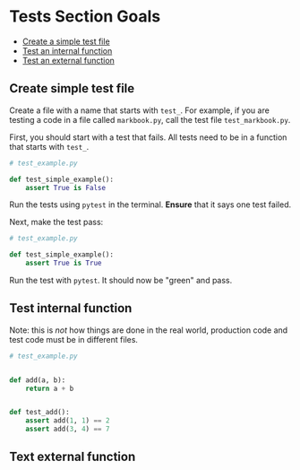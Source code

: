 # Tests Section Goals

- [Create a simple test file](#create-simple-test-file)
- [Test an internal function](#test-internal-function)
- [Test an external function](#test-external-function)


## Create simple test file
Create a file with a name that starts with `test_`. For example, if you are testing a code in a file called `markbook.py`, call the test file `test_markbook.py`.

First, you should start with a test that fails. All tests need to be in a function that starts with `test_`.
```python
# test_example.py

def test_simple_example():
    assert True is False
```

Run the tests using `pytest` in the terminal. **Ensure** that it says one test failed.

Next, make the test pass:
```python
# test_example.py

def test_simple_example():
    assert True is True
```

Run the test with `pytest`. It should now be "green" and pass.

## Test internal function
Note: this is *not* how things are done in the real world, production code and test code must be in different files.
```python
# test_example.py


def add(a, b):
    return a + b


def test_add():
    assert add(1, 1) == 2
    assert add(3, 4) == 7
```

## Text external function
